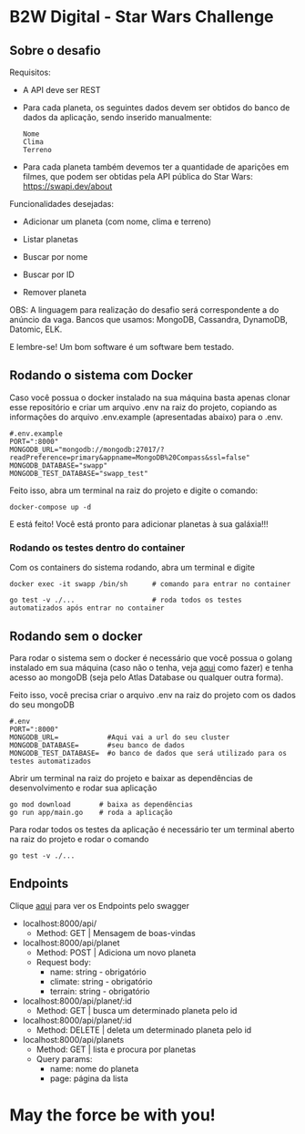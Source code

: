 # B2W Digital - Star Wars Challenge

## Sobre o desafio

Requisitos:

- A API deve ser REST

- Para cada planeta, os seguintes dados devem ser obtidos do banco de dados da aplicação, sendo inserido manualmente:

      Nome
      Clima
      Terreno


- Para cada planeta também devemos ter a quantidade de aparições em filmes, que podem ser obtidas pela API pública do Star Wars: https://swapi.dev/about

Funcionalidades desejadas: 

- Adicionar um planeta (com nome, clima e terreno)

- Listar planetas

- Buscar por nome

- Buscar por ID

- Remover planeta

OBS: A linguagem para realização do desafio será correspondente a do anúncio da vaga.
Bancos que usamos: MongoDB, Cassandra, DynamoDB, Datomic, ELK.

E lembre-se! Um bom software é um software bem testado.

## Rodando o sistema com Docker

Caso você possua o docker instalado na sua máquina basta apenas clonar esse repositório e criar um arquivo .env na raiz do projeto, copiando as informações do arquivo .env.example (apresentadas abaixo) para o .env.

```docker
#.env.example
PORT=":8000"
MONGODB_URL="mongodb://mongodb:27017/?readPreference=primary&appname=MongoDB%20Compass&ssl=false"
MONGODB_DATABASE="swapp"
MONGODB_TEST_DATABASE="swapp_test"
```

Feito isso, abra um terminal na raiz do projeto e digite o comando:
```docker
docker-compose up -d 
```

E está feito! Você está pronto para adicionar planetas à sua galáxia!!! 

### Rodando os testes dentro do container

Com os containers do sistema rodando, abra um terminal e digite

```docker
docker exec -it swapp /bin/sh      # comando para entrar no container

go test -v ./...                   # roda todos os testes automatizados após entrar no container
```

## Rodando sem o docker
Para rodar o sistema sem o docker é necessário que você possua o golang instalado em sua máquina (caso não o tenha, veja [aqui](https://golang.org/doc/install) como fazer) e tenha acesso ao mongoDB (seja pelo Atlas Database ou qualquer outra forma).

Feito isso, você precisa criar o arquivo .env na raiz do projeto com os dados do seu mongoDB 

```docker
#.env
PORT=":8000"
MONGODB_URL=            #Aqui vai a url do seu cluster
MONGODB_DATABASE=       #seu banco de dados
MONGODB_TEST_DATABASE=  #o banco de dados que será utilizado para os testes automatizados
```

Abrir um terminal na raiz do projeto e baixar as dependências de desenvolvimento e rodar sua aplicação

```docker
go mod download       # baixa as dependências
go run app/main.go    # roda a aplicação
```

Para rodar todos os testes da aplicação é necessário ter um terminal aberto na raiz do projeto e rodar o comando
```docker
go test -v ./...
```

## Endpoints

Clique [aqui](https://app.swaggerhub.com/apis-docs/Azuos0/b-2_w_star_wars/1.0.0) para ver os Endpoints pelo swagger

- localhost:8000/api/   
  - Method: GET | Mensagem de boas-vindas
- localhost:8000/api/planet 
  - Method: POST | Adiciona um novo planeta
  - Request body:
    - name: string - obrigatório
    - climate: string - obrigatório
    - terrain: string - obrigatório
- localhost:8000/api/planet/:id
  - Method: GET | busca um determinado planeta pelo id
- localhost:8000/api/planet/:id
  - Method: DELETE | deleta um determinado planeta pelo id
- localhost:8000/api/planets
  - Method: GET | lista e procura por planetas
  - Query params:
    - name: nome do planeta
    - page: página da lista 


# May the force be with you!
